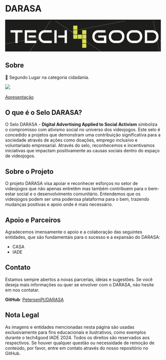 # DARASA

![](/Images/t4good.png)

## Sobre

🥈 Segundo Lugar na categoria cidadania.

<img src="/Images/tech4good_team.png" height="300px">

[Apresentação](https://petersenpt.github.io/DARASA/slides/)

## O que é o Selo DARASA?
O Selo DARASA - **Digital Advertising Applied to Social Activism** simboliza o compromisso com ativismo social no universo dos videojogos. Este selo é concedido a projetos que demonstram uma contribuição significativa para a sociedade através de ações como doações, emprego inclusivo e voluntariado empresarial. Através do selo, reconhecemos e incentivamos iniciativas que impactam positivamente as causas sociais dentro do espaço de videojogos.

## Sobre o Projeto
O projeto DARASA visa apoiar e reconhecer esforços no setor de videojogos que não apenas entretêm mas também contribuem para o bem-estar social e o desenvolvimento comunitário. Entendemos que os videojogos podem ser uma poderosa plataforma para o bem, trazendo mudanças positivas e apoio onde é mais necessário.

## Apoio e Parceiros
Agradecemos imensamente o apoio e a colaboração das seguintes entidades, que são fundamentais para o sucesso e a expansão do DARASA:

- CASA
- IADE

## Contato
Estamos sempre abertos a novas parcerias, ideias e sugestões. Se você deseja mais informações ou quer se envolver com o DARASA, não hesite em nos contatar.

**GitHub**: [PetersenPt/DARASA](https://github.com/PetersenPt/DARASA)

## Nota Legal

As imagens e entidades mencionadas nesta página são usadas exclusivamente para fins educacionais e ilustrativos, como exemplos durante o tech4good IADE 2024. Todos os direitos são reservados aos respectivos. Se houver qualquer questão ou necessidade de remoção de conteúdo, por favor, entre em contato através do nosso repositório no GitHub.
